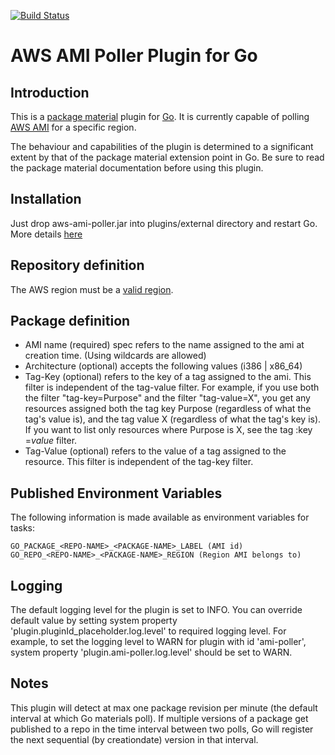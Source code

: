 [![Build Status](https://travis-ci.org/DennisDenuto/go-aws-ami-poller.svg)](https://travis-ci.org/DennisDenuto/go-aws-ami-poller)

AWS AMI Poller Plugin for Go
==================================

Introduction
------------
This is a [package material](http://www.thoughtworks.com/products/docs/go/13.3/help/package_material.html) plugin for [Go](http://www.thoughtworks.com/products/go-continuous-delivery). It is currently capable of polling [AWS AMI](http://docs.aws.amazon.com/AWSEC2/latest/UserGuide/AMIs.html/) for a specific region.

The behaviour and capabilities of the plugin is determined to a significant extent by that of the package material extension point in Go. Be sure to read the package material documentation before using this plugin.

Installation
------------
Just drop aws-ami-poller.jar into plugins/external directory and restart Go. More details [here](http://www.thoughtworks.com/products/docs/go/13.3/help/plugin_user_guide.html)

Repository definition
---------------------
The AWS region must be a [valid region](http://docs.aws.amazon.com/general/latest/gr/rande.html#ec2_region).


Package definition
------------------
- AMI name (required) spec refers to the name assigned to the ami at creation time. (Using wildcards are allowed)
- Architecture (optional) accepts the following values (i386 | x86_64)
- Tag-Key (optional)  refers to the key of a tag assigned to the ami. This filter is independent of the tag-value filter. For example,  if  you  use both  the  filter  "tag-key=Purpose" and the filter "tag-value=X", you get any resources assigned both the tag key  Purpose  (regardless of what the tag's value is), and the tag value X (regardless of what the tag's key is). If you  want  to  list  only  resources
where Purpose is X, see the tag :key =*value* filter.
- Tag-Value (optional) refers to the value of a tag assigned to the resource. This filter is independent of the tag-key filter.

Published Environment Variables
-------------------------------
The following information is made available as environment variables for tasks:

    GO_PACKAGE_<REPO-NAME>_<PACKAGE-NAME>_LABEL (AMI id)
    GO_REPO_<REPO-NAME>_<PACKAGE-NAME>_REGION (Region AMI belongs to)

Logging
-------------------------------
The default logging level for the plugin is set to INFO.
You can override default value by setting system property 'plugin.pluginId_placeholder.log.level' to required logging level. For example, to set the logging level to WARN for plugin with id 'ami-poller', system property 'plugin.ami-poller.log.level' should be set to WARN.

Notes
-----
This plugin will detect at max one package revision per minute (the default interval at which Go materials poll). If multiple versions of a package get published to a repo in the time interval between two polls, Go will register the next sequential (by creationdate) version in that interval.
